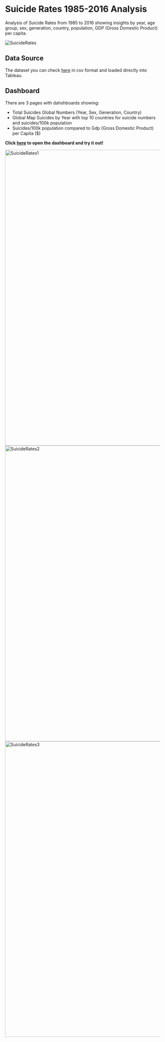 # Suicide Rates 1985-2016 Analysis
Analysis of Suicide Rates from 1985 to 2016 showing insights by year, age group, sex, generation, country, population, GDP (Gross Domestic Product) per capita.

![SuicideRates](https://user-images.githubusercontent.com/61323876/137591395-f1a18571-9eef-40a8-9566-261f87c3962c.jpg)


## Data Source
The dataset you can check [here](https://www.kaggle.com/russellyates88/suicide-rates-overview-1985-to-2016) in csv format and loaded directly into Tableau.

## Dashboard
There are 3 pages with dahshboards showing:
* Total Suicides Global Numbers (Year, Sex, Generation, Country)
* Global Map Suicides by Year with top 10 countries for suicide numbers and suicides/100k population
* Suicides/100k population compared to Gdp (Gross Domestic Product) per Capita ($)

__Click [here](https://public.tableau.com/app/profile/filipe7270/viz/SuicideRates1985-2016_16341925733680/SucideRates1985-2016?publish=yes) to open the dashboard and try it out!__

<img width="960" alt="SuicideRates1" src="https://user-images.githubusercontent.com/61323876/137590730-2fa45c4a-8086-463a-928a-29ae008de96e.png">

<img width="960" alt="SuicideRates2" src="https://user-images.githubusercontent.com/61323876/137590738-36fc45b6-bbdb-4aae-8402-db7e5ea484d6.png">

<img width="960" alt="SuicideRates3" src="https://user-images.githubusercontent.com/61323876/137590742-5bcab4ee-682c-4e86-b354-76272fa416b5.png">
